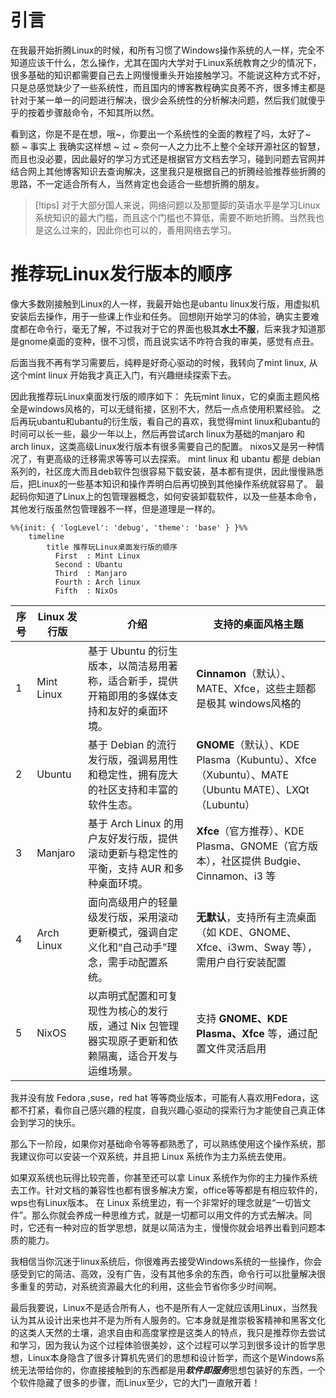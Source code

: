 # 引言
在我最开始折腾Linux的时候，和所有习惯了Windows操作系统的人一样，完全不知道应该干什么，怎么操作，尤其在国内大学对于Linux系统教育之少的情况下，很多基础的知识都需要自己去上网慢慢重头开始接触学习。不能说这种方式不好，只是总感觉缺少了一些系统性，而且国内的博客教程确实良莠不齐，很多博主都是针对于某一单一的问题进行解决，很少会系统性的分析解决问题，然后我们就傻乎乎的按着步骤敲命令，不知其所以然。

看到这，你是不是在想，哦~，你要出一个系统性的全面的教程了吗，太好了~    
额 ~ 事实上 我确实这样想 ~ 过 ~
奈何一人之力比不上整个全球开源社区的智慧，而且也没必要，因此最好的学习方式还是根据官方文档去学习，碰到问题去官网并结合网上其他博客知识去查询解决，这里我只是根据自己的折腾经验推荐些折腾的思路，不一定适合所有人，当然肯定也会适合一些想折腾的朋友。

> [!tips]
> 对于大部分国人来说，网络问题以及那蹩脚的英语水平是学习Linux系统知识的最大门槛，而且这个门槛也不算低，需要不断地折腾。当然我也是这么过来的，因此你也可以的，善用网络去学习。

# 推荐玩Linux发行版本的顺序
像大多数刚接触到Linux的人一样，我最开始也是ubantu linux发行版，用虚拟机安装后去操作，用于一些课上作业和任务。
回想刚开始学习的体验，确实主要难度都在命令行，毫无了解，不过我对于它的界面也极其**水土不服**，后来我才知道那是gnome桌面的变种，很不习惯，而且说实话不咋符合我的审美，感觉有点丑。

后面当我不再有学习需要后，纯粹是好奇心驱动的时候，我转向了mint linux,  从这个mint linux 开始我才真正入门，有兴趣继续探索下去。

因此我推荐玩Linux桌面发行版的顺序如下：
先玩mint linux，它的桌面主题风格全是windows风格的，可以无缝衔接，区别不大，然后一点点使用积累经验。
之后再玩ubantu和ubantu的衍生版，看自己的喜欢，我觉得mint linux和ubantu的时间可以长一些，最少一年以上，然后再尝试arch linux为基础的manjaro 和 arch linux，这类高级Linux发行版本有很多需要自己的配置。
nixos又是另一种情况了，有更高级的迁移需求等等可以去探索。
mint linux 和 ubantu 都是 debian系列的，社区庞大而且deb软件包很容易下载安装，基本都有提供，因此慢慢熟悉后，把Linux的一些基本知识和操作弄明白后再切换到其他操作系统就容易了。
最起码你知道了Linux上的包管理器概念，如何安装卸载软件，以及一些基本命令，其他发行版虽然包管理器不一样，但是道理是一样的。

```mermaid
%%{init: { 'logLevel': 'debug', 'theme': 'base' } }%%
    timeline
        title 推荐玩Linux桌面发行版的顺序
          First  : Mint Linux
          Second : Ubantu
          Third  : Manjaro
          Fourth : Arch linux
          Fifth  : NixOs
```


| 序号  | Linux 发行版  | 介绍                                                   | 支持的桌面风格主题                                                                       |
| --- | ---------- | ---------------------------------------------------- | ------------------------------------------------------------------------------- |
| 1   | Mint Linux | 基于 Ubuntu 的衍生版本，以简洁易用著称，适合新手，提供开箱即用的多媒体支持和友好的桌面环境。   | **Cinnamon**（默认）、MATE、Xfce，这些主题都是极其 windows风格的                                  |
| 2   | Ubuntu     | 基于 Debian 的流行发行版，强调易用性和稳定性，拥有庞大的社区支持和丰富的软件生态。        | **GNOME**（默认）、KDE Plasma（Kubuntu）、Xfce（Xubuntu）、MATE（Ubuntu MATE）、LXQt（Lubuntu） |
| 3   | Manjaro    | 基于 Arch Linux 的用户友好发行版，提供滚动更新与稳定性的平衡，支持 AUR 和多种桌面环境。 | **Xfce**（官方推荐）、KDE Plasma、GNOME（官方版本），社区提供 Budgie、Cinnamon、i3 等                 |
| 4   | Arch Linux | 面向高级用户的轻量级发行版，采用滚动更新模式，强调自定义化和“自己动手”理念，需手动配置系统。      | **无默认**，支持所有主流桌面（如 KDE、GNOME、Xfce、i3wm、Sway 等），需用户自行安装配置                        |
| 5   | NixOS      | 以声明式配置和可复现性为核心的发行版，通过 Nix 包管理器实现原子更新和依赖隔离，适合开发与运维场景。 | 支持 **GNOME、KDE Plasma、Xfce** 等，通过配置文件灵活启用                                       |

我并没有放 Fedora ,suse，red hat 等等商业版本，可能有人喜欢用Fedora，这都不打紧，看你自己感兴趣的程度，自我兴趣心驱动的探索行为才能使自己真正体会到学习的快乐。

那么下一阶段，如果你对基础命令等等都熟悉了，可以熟练使用这个操作系统，那我建议你可以安装一个双系统，并且把 Linux 系统作为主力系统去使用。

如果双系统也玩得比较完善，你甚至还可以拿 Linux 系统作为你的主力操作系统去工作。针对文档的兼容性也都有很多解决方案，office等等都是有相应软件的，wps也有Linux版本。
在 Linux 系统里边，有一个非常好的理念就是“一切皆文件”。那么你就会养成一种思维方式，就是一切都可以用文件的方式去解决。同时，它还有一种对应的哲学思想，就是以简洁为主，慢慢你就会培养出看到问题本质的能力。

我相信当你沉迷于linux系统后，你很难再去接受Windows系统的一些操作，你会感受到它的简洁、高效，没有广告，没有其他多余的东西，命令行可以批量解决很多重复的劳动，对系统资源最大化的利用，这些会节省你多少时间啊。

最后我要说，Linux不是适合所有人，也不是所有人一定就应该用Linux，当然我认为其从设计出来也并不是为所有人服务的。它本身就是推崇极客精神和黑客文化的这类人天然的土壤，追求自由和高度掌控是这类人的特点，我只是推荐你去尝试和学习，因为我认为这个过程体验很美妙，这个过程可以学习到很多设计的哲学思想，Linux本身隐含了很多计算机先贤们的思想和设计哲学，而这个是Windows系统无法带给你的，你直接接触到的东西都是用***软件即服务***思想包装好的东西，一个个软件隐藏了很多的步骤，而Linux至少，它的大门一直敞开着！